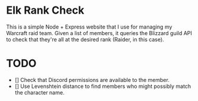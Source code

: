 # Elk Rank Check

This is a simple Node + Express website that I use for managing my Warcraft raid team. Given a list of members, it queries the Blizzard guild API to check that they're all at the desired rank (Raider, in this case). 

# TODO 
 - [] Check that Discord permissions are available to the member.
 - [] Use Levenshtein distance to find members who might possibly match the character name.